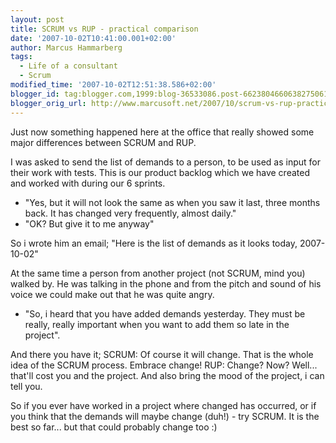 ```yaml
---
layout: post
title: SCRUM vs RUP - practical comparison
date: '2007-10-02T10:41:00.001+02:00'
author: Marcus Hammarberg
tags:
  - Life of a consultant
  - Scrum
modified_time: '2007-10-02T12:51:38.586+02:00'
blogger_id: tag:blogger.com,1999:blog-36533086.post-6623804660638275061
blogger_orig_url: http://www.marcusoft.net/2007/10/scrum-vs-rup-practical-comparison.html
---
```


Just now something happened here at the office that really showed
some major differences between SCRUM and RUP.

I was asked to send the list of demands to a person, to be used as input
for their work with tests. This is our product backlog which we have
created and worked with during our 6 sprints.

- "Yes, but it will not look the same as when you saw it last, three
months back. It has changed very frequently, almost daily."
- "OK? But give it to me anyway"

So i wrote him an email;
"Here is the list of demands as it looks today, 2007-10-02"

At the same time a person from another project (not SCRUM, mind you)
walked by. He was talking in the phone and from the pitch and sound of
his voice we could make out that he was quite angry.

- "So, i heard that you have added demands yesterday. They must be
really, really important when you want to add them so late in the
project".

And there you have it;
SCRUM: Of course it will change. That is the whole idea of the SCRUM
process. Embrace change!
RUP: Change? Now? Well... that'll cost you and the project. And also
bring the mood of the project, i can tell you.

So if you ever have worked in a project where changed has occurred, or
if you think that the demands will maybe change (duh!) - try SCRUM. It
is the best so far... but that could probably change too :)
